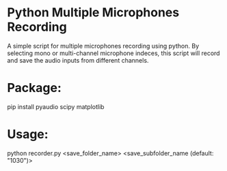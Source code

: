 # Python Multiple Microphones Recording
A simple script for multiple microphones recording using python.
By selecting mono or multi-channel microphone indeces, this script will record and save the audio inputs from different channels. 

# Package:
pip install pyaudio scipy matplotlib

# Usage:
python recorder.py <save_folder_name> <save_subfolder_name (default: "1030")>
